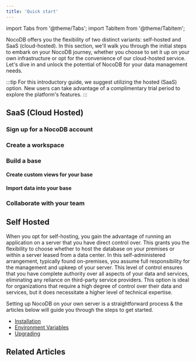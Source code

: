 ```yaml
---
title: 'Quick start'
---
```

import Tabs from '@theme/Tabs';
import TabItem from '@theme/TabItem';

NocoDB offers you the flexibility of two distinct variants: self-hosted and SaaS (cloud-hosted). In this section, we'll walk you through the initial steps to embark on your NocoDB journey, whether you choose to set it up on your own infrastructure or opt for the convenience of our cloud-hosted service. Let's dive in and unlock the potential of NocoDB for your data management needs.

:::tip
For this introductory guide, we suggest utilizing the hosted (SaaS) option. New users can take advantage of a complimentary trial period to explore the platform's features.
:::

## SaaS (Cloud Hosted)

### Sign up for a NocoDB account

### Create a workspace

### Build a base

#### Create custom views for your base

#### Import data into your base

### Collaborate with your team

## Self Hosted

When you opt for self-hosting, you gain the advantage of running an application on a server that you have direct control over. This grants you the flexibility to choose whether to host the database on your premises or within a server leased from a data center. In this self-administered arrangement, typically found on-premises, you assume full responsibility for the management and upkeep of your server. This level of control ensures that you have complete authority over all aspects of your data and services, eliminating any reliance on third-party service providers. This option is ideal for organizations that require a high degree of control over their data and services, but it does necessitate a higher level of technical expertise.

Setting up NocoDB on your own server is a straightforward process & the articles below will guide you through the steps to get started.

- [Installation](/getting-started/self-hosted/installation)
- [Environment Variables](/getting-started/self-hosted/environment-variables)
- [Upgrading](/getting-started/self-hosted/upgrading)

## Related Articles
